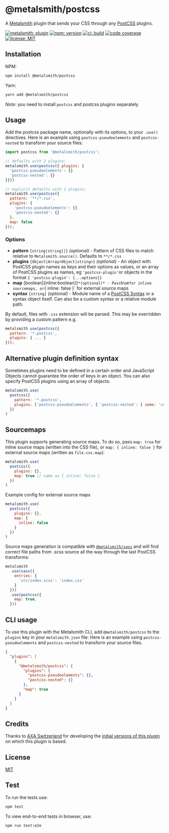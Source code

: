 # @metalsmith/postcss

A [Metalsmith](http://metalsmith.io) plugin that sends your CSS through any [PostCSS](https://github.com/postcss/postcss) plugins.

[![metalsmith: plugin][metalsmith-badge]][metalsmith-url]
[![npm: version][npm-badge]][npm-url]
[![ci: build][ci-badge]][ci-url]
[![code coverage][codecov-badge]][codecov-url]
[![license: MIT][license-badge]][license-url]

## Installation

NPM:

```sh
npm install @metalsmith/postcss
```

Yarn:

```sh
yarn add @metalsmith/postcss
```

_Note_: you need to install `postcss` and postcss plugins separately

## Usage

Add the postcss package name, optionally with its options, to your `.use()` directives.
Here is an example using `postcss-pseudoelements` and `postcss-nested` to transform your source files:

```js
import postcss from '@metalsmith/postcss';

// defaults with 2 plugins:
metalsmith.use(postcss({ plugins: {
  'postcss-pseudoelements': {}
  'postcss-nested': {}
}}))

// explicit defaults with 2 plugins:
metalsmith.use(postcss({
  pattern: '**/*.css',
  plugins: {
    'postcss-pseudoelements': {}
    'postcss-nested': {}
  },
  map: false
}));
```

### Options

- **pattern** `{string|string[]}` _(optional)_ - Pattern of CSS files to match relative to `Metalsmith.source()`. Defaults to `**/*.css`
- **plugins** `{Object|Array<Object|string>}` _(optional)_ - An object with PostCSS plugin names as keys and their options as values, or an array of PostCSS plugins as names, eg `'postcss-plugin'`or objects in the format `{ 'postcss-plugin': {...options}}`
- **map** {boolean|{inline:boolean}}`*(optional)* - Pass`true`for inline sourcemaps, or`{ inline: false }` for external source maps
- **syntax** `{string}` _(optional)_ - Module name of a [PostCSS Syntax](https://postcss.org/api/#syntax) or a syntax object itself. Can also be a custom syntax or a relative module path.

By default, files with `.css` extension will be parsed. This may be overridden
by providing a custom pattern e.g.

```js
metalsmith.use(postcss({
  pattern: '*.postcss',
  plugins: { ... }
}));
```

## Alternative plugin definition syntax

Sometimes plugins need to be defined in a certain order and JavaScript Objects cannot guarantee the order of keys in an object. You can also specify PostCSS plugins using an array of objects:

```js
metalsmith.use(
  postcss({
    pattern: '*.postcss',
    plugins: ['postcss-pseudoelements', { 'postcss-nested': { some: 'config' } }]
  })
)
```

## Sourcemaps

This plugin supports generating source maps. To do so, pass `map: true` for inline source maps (written into the CSS file), or `map: { inline: false }` for external source maps (written as `file.css.map`):

```js
metalsmith.use(
  postcss({
    plugins: {},
    map: true // same as { inline: false }
  })
)
```

Example config for external source maps

```js
metalsmith.use(
  postcss({
    plugins: {},
    map: {
      inline: false
    }
  })
)
```

Source maps generation is compatible with [`@metalsmith/sass`](https://github.com/metalsmith/sass) and will find correct file paths from .scss source all the way through the last PostCSS transforms:

```js
metalsmith
  .use(sass({
    entries: {
      'src/index.scss': 'index.css'
    }
  }))
  .use(postcss({
    map: true,
  }))
```

## CLI usage

To use this plugin with the Metalsmith CLI, add `@metalsmith/postcss` to the `plugins` key in your `metalsmith.json` file:
Here is an example using `postcss-pseudoelements` and `postcss-nested` to transform your source files.

```json
{
  "plugins": [
    {
      "@metalsmith/postcss": {
        "plugins": {
          "postcss-pseudoelements": {},
          "postcss-nested": {}
        },
        "map": true
      }
    }
  ]
}
```

## Credits

Thanks to [AXA Switzerland](https://github.com/axa-ch) for developing the [initial versions of this plugin](https://github.com/axa-ch/@metalsmith/postcss) on which this plugin is based.

## License

[MIT][license-url]

## Test

To run the tests use:

```sh
npm test
```

To view end-to-end tests in browser, use:

```sh
npm run test:e2e
```

[npm-badge]: https://img.shields.io/npm/v/@metalsmith/postcss.svg
[npm-url]: https://www.npmjs.com/package/@metalsmith/postcss
[ci-url]: https://github.com/metalsmith/postcss/actions/workflows/test.yml
[ci-badge]: https://github.com/metalsmith/postcss/actions/workflows/test.yml/badge.svg
[metalsmith-badge]: https://img.shields.io/badge/metalsmith-core_plugin-green.svg?longCache=true
[metalsmith-url]: https://metalsmith.io
[codecov-badge]: https://img.shields.io/coveralls/github/metalsmith/postcss
[codecov-url]: https://coveralls.io/github/metalsmith/postcss
[license-badge]: https://img.shields.io/github/license/metalsmith/postcss
[license-url]: LICENSE
